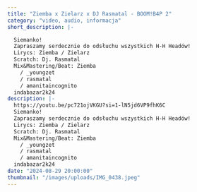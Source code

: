 ```yaml
---
title: "Ziemba x Zielarz x DJ Rasmatal - BOOM!B4P 2"
category: "video, audio, informacja"
short_description: |-

  Siemanko!
  Zapraszamy serdecznie do odsłuchu wszystkich H-H Headów!
  Lirycs: Ziemba / Zielarz
  Scratch: Dj. Rasmatal
  Mix&Mastering/Beat: Ziemba
    / _youngzet
    / rasmatal
    / amanitaincognito
  indabazar2k24
description: |-
  https://youtu.be/pc721ojVKGU?si=1-lN5jd6VP9fhK6C
  Siemanko!
  Zapraszamy serdecznie do odsłuchu wszystkich H-H Headów!
  Lirycs: Ziemba / Zielarz
  Scratch: Dj. Rasmatal
  Mix&Mastering/Beat: Ziemba
    / _youngzet
    / rasmatal
    / amanitaincognito
  indabazar2k24
date: "2024-08-29 20:00:00"
thumbnail: "/images/uploads/IMG_0438.jpeg"
---
```

